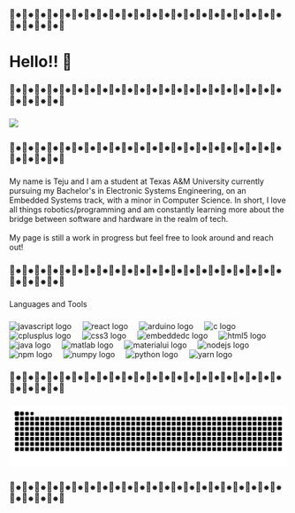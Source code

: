 <h3 align="left">🌸⁕🌸⁕🌸⁕🌸⁕🌸⁕🌸⁕🌸⁕🌸⁕🌸⁕🌸⁕🌸⁕🌸⁕🌸⁕🌸⁕🌸⁕🌸⁕🌸⁕🌸⁕🌸⁕🌸⁕🌸⁕🌸⁕🌸⁕🌸⁕🌸⁕🌸⁕🌸</h3>

###

<h1 align="left">Hello!! 👋</h1>

###

<h3 align="left">🌸⁕🌸⁕🌸⁕🌸⁕🌸⁕🌸⁕🌸⁕🌸⁕🌸⁕🌸⁕🌸⁕🌸⁕🌸⁕🌸⁕🌸⁕🌸⁕🌸⁕🌸⁕🌸⁕🌸⁕🌸⁕🌸⁕🌸⁕🌸⁕🌸⁕🌸⁕🌸</h3>

###

<div align="left">
  <img height="396" src="https://i.postimg.cc/PqCn6TZg/sunset-cityscape-aerial-view-0410-5698039.jpg"  />
</div>

###

<h3 align="left">🌸⁕🌸⁕🌸⁕🌸⁕🌸⁕🌸⁕🌸⁕🌸⁕🌸⁕🌸⁕🌸⁕🌸⁕🌸⁕🌸⁕🌸⁕🌸⁕🌸⁕🌸⁕🌸⁕🌸⁕🌸⁕🌸⁕🌸⁕🌸⁕🌸⁕🌸⁕🌸</h3>

###

<p align="left">My name is Teju and I am a student at Texas A&M University currently pursuing my Bachelor's in Electronic Systems Engineering, on an Embedded Systems track, with a minor in Computer Science. In short, I love all things robotics/programming and am constantly learning more about the bridge between software and hardware in the realm of tech. <br><br>My page is still a work in progress but feel free to look around and reach out!</p>

###

<h3 align="left">🌸⁕🌸⁕🌸⁕🌸⁕🌸⁕🌸⁕🌸⁕🌸⁕🌸⁕🌸⁕🌸⁕🌸⁕🌸⁕🌸⁕🌸⁕🌸⁕🌸⁕🌸⁕🌸⁕🌸⁕🌸⁕🌸⁕🌸⁕🌸⁕🌸⁕🌸⁕🌸</h3>

###

<p align="left">Languages and Tools</p>

###

<div align="left">
  <img src="https://cdn.jsdelivr.net/gh/devicons/devicon/icons/javascript/javascript-original.svg" height="40" alt="javascript logo"  />
  <img width="12" />
  <img src="https://cdn.jsdelivr.net/gh/devicons/devicon/icons/react/react-original.svg" height="40" alt="react logo"  />
  <img width="12" />
  <img src="https://cdn.jsdelivr.net/gh/devicons/devicon/icons/arduino/arduino-original.svg" height="40" alt="arduino logo"  />
  <img width="12" />
  <img src="https://cdn.jsdelivr.net/gh/devicons/devicon/icons/c/c-original.svg" height="40" alt="c logo"  />
  <img width="12" />
  <img src="https://cdn.jsdelivr.net/gh/devicons/devicon/icons/cplusplus/cplusplus-original.svg" height="40" alt="cplusplus logo"  />
  <img width="12" />
  <img src="https://cdn.jsdelivr.net/gh/devicons/devicon/icons/css3/css3-original.svg" height="40" alt="css3 logo"  />
  <img width="12" />
  <img src="https://cdn.jsdelivr.net/gh/devicons/devicon/icons/embeddedc/embeddedc-original.svg" height="40" alt="embeddedc logo"  />
  <img width="12" />
  <img src="https://cdn.jsdelivr.net/gh/devicons/devicon/icons/html5/html5-original.svg" height="40" alt="html5 logo"  />
  <img width="12" />
  <img src="https://cdn.jsdelivr.net/gh/devicons/devicon/icons/java/java-original.svg" height="40" alt="java logo"  />
  <img width="12" />
  <img src="https://cdn.jsdelivr.net/gh/devicons/devicon/icons/matlab/matlab-original.svg" height="40" alt="matlab logo"  />
  <img width="12" />
  <img src="https://cdn.jsdelivr.net/gh/devicons/devicon/icons/materialui/materialui-original.svg" height="40" alt="materialui logo"  />
  <img width="12" />
  <img src="https://cdn.jsdelivr.net/gh/devicons/devicon/icons/nodejs/nodejs-original.svg" height="40" alt="nodejs logo"  />
  <img width="12" />
  <img src="https://cdn.jsdelivr.net/gh/devicons/devicon/icons/npm/npm-original-wordmark.svg" height="40" alt="npm logo"  />
  <img width="12" />
  <img src="https://cdn.jsdelivr.net/gh/devicons/devicon/icons/numpy/numpy-original.svg" height="40" alt="numpy logo"  />
  <img width="12" />
  <img src="https://cdn.jsdelivr.net/gh/devicons/devicon/icons/python/python-original.svg" height="40" alt="python logo"  />
  <img width="12" />
  <img src="https://cdn.jsdelivr.net/gh/devicons/devicon/icons/yarn/yarn-original.svg" height="40" alt="yarn logo"  />
</div>

###

<h3 align="left">🌸⁕🌸⁕🌸⁕🌸⁕🌸⁕🌸⁕🌸⁕🌸⁕🌸⁕🌸⁕🌸⁕🌸⁕🌸⁕🌸⁕🌸⁕🌸⁕🌸⁕🌸⁕🌸⁕🌸⁕🌸⁕🌸⁕🌸⁕🌸⁕🌸⁕🌸⁕🌸</h3>

###

<img src="https://raw.githubusercontent.com/tejomaib/tejomaib/output/snake.svg" alt="Snake animation" />

###

<h3 align="left">🌸⁕🌸⁕🌸⁕🌸⁕🌸⁕🌸⁕🌸⁕🌸⁕🌸⁕🌸⁕🌸⁕🌸⁕🌸⁕🌸⁕🌸⁕🌸⁕🌸⁕🌸⁕🌸⁕🌸⁕🌸⁕🌸⁕🌸⁕🌸⁕🌸⁕🌸⁕🌸</h3>

###

